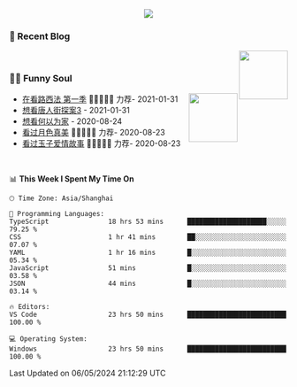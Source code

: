 <div align="center">
  <!-- dynamic typing effect 动态打字效果 -->
  <div>
    <img src="https://readme-typing-svg.demolab.com?font=Fira+Code&pause=10000&color=F76194&random=false&width=500&lines=You+make+your+own+opportunities.;Every+single+day+counts&center=true" />
  </div>
</div>

### 📃 Recent Blog
        
<img align="right" width="88" src="https://cdn.jsdelivr.net/gh/LJJbyZJU/LJJbyZJU/assets/images/astronaut.png" />
      
<!-- START_SECTION:blog -->

<!-- END_SECTION:blog -->
      
<!-- for beauty 留个空行好看点 -->
<div>&nbsp;</div>
      
### 🤾‍♂️ Funny Soul
      
<img align="right" width="88" src="https://cdn.jsdelivr.net/gh/sun0225SUN/sun0225SUN/assets/images/artist.png" />
      
<!-- START_SECTION:douban -->
* <a href='http://movie.douban.com/subject/26385614/' target='_blank'>在看路西法 第一季</a> 🌟🌟🌟🌟🌟 力荐- 2021-01-31
* <a href='http://movie.douban.com/subject/27619748/' target='_blank'>想看唐人街探案3</a> - 2021-01-31
* <a href='http://movie.douban.com/subject/30170448/' target='_blank'>想看何以为家</a> - 2020-08-24
* <a href='http://movie.douban.com/subject/26963810/' target='_blank'>看过月色真美</a> 🌟🌟🌟🌟🌟 力荐- 2020-08-23
* <a href='http://movie.douban.com/subject/25796222/' target='_blank'>看过玉子爱情故事</a> 🌟🌟🌟🌟🌟 力荐- 2020-08-23
<!-- END_SECTION:douban -->
      
<!-- for beauty 留个空行好看点 -->
<div>&nbsp;</div>

<!--START_SECTION:waka-->
📊 **This Week I Spent My Time On** 

```text
🕑︎ Time Zone: Asia/Shanghai

💬 Programming Languages: 
TypeScript               18 hrs 53 mins      ████████████████████░░░░░   79.25 % 
CSS                      1 hr 41 mins        ██░░░░░░░░░░░░░░░░░░░░░░░   07.07 % 
YAML                     1 hr 16 mins        █░░░░░░░░░░░░░░░░░░░░░░░░   05.34 % 
JavaScript               51 mins             █░░░░░░░░░░░░░░░░░░░░░░░░   03.58 % 
JSON                     44 mins             █░░░░░░░░░░░░░░░░░░░░░░░░   03.14 % 

🔥 Editors: 
VS Code                  23 hrs 50 mins      █████████████████████████   100.00 % 

💻 Operating System: 
Windows                  23 hrs 50 mins      █████████████████████████   100.00 % 
```


 Last Updated on 06/05/2024 21:12:29 UTC
<!--END_SECTION:waka-->
